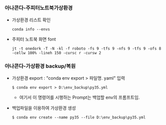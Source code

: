 # 

### 아나콘다-주피터노트북가상환경
* 가상환경 리스트 확인  

    ```  
    conda info --envs  
    ```  
  
* 주피터 노트북 화면 font  

    ```  
    jt -t onedork -T -N -kl -f roboto -fs 9 -tfs 9 -nfs 9 -tfs 9 -ofs 8 -cellw 100% -lineh 150 -cursc r -cursw 2
    ```  
 
 
 ### 아나콘다-가상환경 backup/복원
 - 가상환경 export
   : "conda env export > 파일명. yaml" 입력  
 
    ```  
    $ conda env export > D:\env_backup\py35.yml  
    ```  
   - 여기서 이 명령어를 시행하는 Prompt는 백업할 env의 프롬프트임.  
 
- 백업파일을 이용하여 가상환경 생성

    ```  
    $ conda env create --name py35 --file D:\env_backup\py35.yml  
    ```  

